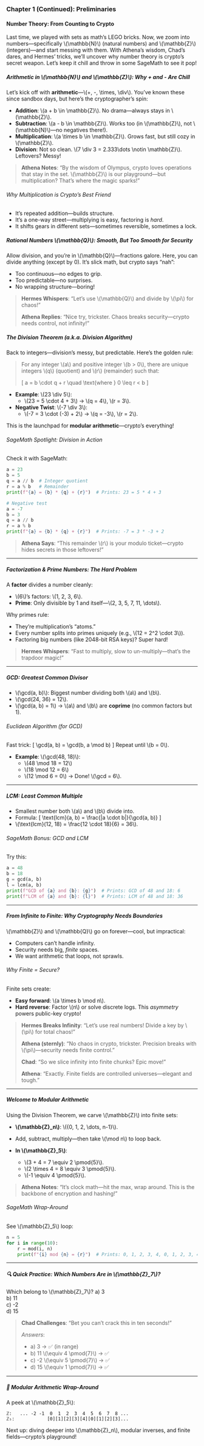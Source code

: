 
### Chapter 1 (Continued): Preliminaries

#### Number Theory: From Counting to Crypto

Last time, we played with sets as math’s LEGO bricks. Now, we zoom into numbers—specifically \\(\mathbb{N}\\) (natural numbers) and \\(\mathbb{Z}\\) (integers)—and start messing with them. With Athena’s wisdom, Chad’s dares, and Hermes’ tricks, we’ll uncover why number theory is crypto’s secret weapon. Let’s keep it chill and throw in some SageMath to see it pop!


##### Arithmetic in \\(\mathbb{N}\\) and \\(\mathbb{Z}\\): Why + and - Are Chill

Let’s kick off with **arithmetic**—\\(+, -, \times, \div\\). You’ve known these since sandbox days, but here’s the cryptographer’s spin:

- **Addition**: \\(a + b \in \mathbb{Z}\\). No drama—always stays in \\(\mathbb{Z}\\).
- **Subtraction**: \\(a - b \in \mathbb{Z}\\). Works too (in \\(\mathbb{Z}\\), not \\(\mathbb{N}\\)—no negatives there!).
- **Multiplication**: \\(a \times b \in \mathbb{Z}\\). Grows fast, but still cozy in \\(\mathbb{Z}\\).
- **Division**: Not so clean. \\(7 \div 3 = 2.333\dots \notin \mathbb{Z}\\). Leftovers? Messy!

> **Athena Notes**: “By the wisdom of Olympus, crypto loves operations that stay in the set. \\(\mathbb{Z}\\) is our playground—but multiplication? That’s where the magic sparks!”

###### Why Multiplication is Crypto’s Best Friend
- It’s repeated addition—builds structure.
- It’s a one-way street—multiplying is easy, factoring is *hard*.
- It shifts gears in different sets—sometimes reversible, sometimes a lock.


##### Rational Numbers \\(\mathbb{Q}\\): Smooth, But Too Smooth for Security

Allow division, and you’re in \\(\mathbb{Q}\\)—fractions galore. Here, you can divide anything (except by 0). It’s slick math, but crypto says “nah”:

- Too continuous—no edges to grip.
- Too predictable—no surprises.
- No wrapping structure—boring!

> **Hermes Whispers**: “Let’s use \\(\mathbb{Q}\\) and divide by \\(\pi\\) for chaos!”
>
> **Athena Replies**: “Nice try, trickster. Chaos breaks security—crypto needs control, not infinity!”


##### The Division Theorem (a.k.a. Division Algorithm)

Back to integers—division’s messy, but predictable. Here’s the golden rule:

> For any integer \\(a\\) and positive integer \\(b > 0\\), there are unique integers \\(q\\) (quotient) and \\(r\\) (remainder) such that:
>
> \[ a = b \cdot q + r \quad \text{where } 0 \leq r < b \]

- **Example**: \\(23 \div 5\\):
  - \\(23 = 5 \cdot 4 + 3\\) → \\(q = 4\\), \\(r = 3\\).
- **Negative Twist**: \\(-7 \div 3\\):
  - \\(-7 = 3 \cdot (-3) + 2\\) → \\(q = -3\\), \\(r = 2\\).

This is the launchpad for **modular arithmetic**—crypto’s everything!

###### SageMath Spotlight: Division in Action
Check it with SageMath:

```python
a = 23
b = 5
q = a // b  # Integer quotient
r = a % b   # Remainder
print(f"{a} = {b} * {q} + {r}")  # Prints: 23 = 5 * 4 + 3

# Negative test
a = -7
b = 3
q = a // b
r = a % b
print(f"{a} = {b} * {q} + {r}")  # Prints: -7 = 3 * -3 + 2
```

> **Athena Says**: “This remainder \\(r\\) is your modulo ticket—crypto hides secrets in those leftovers!”

---

##### Factorization & Prime Numbers: The Hard Problem

A **factor** divides a number cleanly:
- \\(6\\)’s factors: \\(1, 2, 3, 6\\).
- **Prime**: Only divisible by 1 and itself—\\(2, 3, 5, 7, 11, \dots\\).

Why primes rule:
- They’re multiplication’s “atoms.”
- Every number splits into primes uniquely (e.g., \\(12 = 2^2 \cdot 3\\)).
- Factoring big numbers (like 2048-bit RSA keys)? Super hard!

> **Hermes Whispers**: “Fast to multiply, slow to un-multiply—that’s the trapdoor magic!”

---

##### GCD: Greatest Common Divisor

- \\(\gcd(a, b)\\): Biggest number dividing both \\(a\\) and \\(b\\).
- \\(\gcd(24, 36) = 12\\).
- \\(\gcd(a, b) = 1\\) → \\(a\\) and \\(b\\) are **coprime** (no common factors but 1).

###### Euclidean Algorithm (for GCD)
Fast trick:
\[ \gcd(a, b) = \gcd(b, a \mod b) \]
Repeat until \\(b = 0\\).

- **Example**: \\(\gcd(48, 18)\\):
  - \\(48 \mod 18 = 12\\)
  - \\(18 \mod 12 = 6\\)
  - \\(12 \mod 6 = 0\\) → Done! \\(\gcd = 6\\).

---

##### LCM: Least Common Multiple

- Smallest number both \\(a\\) and \\(b\\) divide into.
- Formula: \[ \text{lcm}(a, b) = \frac{|a \cdot b|}{\gcd(a, b)} \]
- \\(\text{lcm}(12, 18) = \frac{12 \cdot 18}{6} = 36\\).

###### SageMath Bonus: GCD and LCM
Try this:

```python
a = 48
b = 18
g = gcd(a, b)
l = lcm(a, b)
print(f"GCD of {a} and {b}: {g}")  # Prints: GCD of 48 and 18: 6
print(f"LCM of {a} and {b}: {l}")  # Prints: LCM of 48 and 18: 36
```

---

##### From Infinite to Finite: Why Cryptography Needs Boundaries

\\(\mathbb{Z}\\) and \\(\mathbb{Q}\\) go on forever—cool, but impractical:
- Computers can’t handle infinity.
- Security needs big, *finite* spaces.
- We want arithmetic that loops, not sprawls.

###### Why Finite = Secure?
Finite sets create:
- **Easy forward**: \\(a \times b \mod n\\).
- **Hard reverse**: Factor \\(n\\) or solve discrete logs.
This *asymmetry* powers public-key crypto!

> **Hermes Breaks Infinity**: “Let’s use real numbers! Divide a key by \\(\pi\\) for total chaos!”
>
> **Athena (sternly)**: “No chaos in crypto, trickster. Precision breaks with \\(\pi\\)—security needs finite control.”
>
> **Chad**: “So we slice infinity into finite chunks? Epic move!”
>
> **Athena**: “Exactly. Finite fields are controlled universes—elegant and tough.”

---

##### Welcome to Modular Arithmetic

Using the Division Theorem, we carve \\(\mathbb{Z}\\) into finite sets:
- **\\(\mathbb{Z}_n\\)**: \\(\{0, 1, 2, \dots, n-1\}\\).
- Add, subtract, multiply—then take \\(\mod n\\) to loop back.

- **In \\(\mathbb{Z}_5\\)**:
  - \\(3 + 4 = 7 \equiv 2 \pmod{5}\\).
  - \\(2 \times 4 = 8 \equiv 3 \pmod{5}\\).
  - \\(-1 \equiv 4 \pmod{5}\\).

> **Athena Notes**: “It’s clock math—hit the max, wrap around. This is the backbone of encryption and hashing!”

###### SageMath Wrap-Around
See \\(\mathbb{Z}_5\\) loop:

```python
n = 5
for i in range(10):
    r = mod(i, n)
    print(f"{i} mod {n} = {r}")  # Prints: 0, 1, 2, 3, 4, 0, 1, 2, 3, 4
```

---

##### 🔍 Quick Practice: Which Numbers Are in \\(\mathbb{Z}_7\\)?

Which belong to \\(\mathbb{Z}_7\\)?
a) 3  
b) 11  
c) -2  
d) 15

> **Chad Challenges**: “Bet you can’t crack this in ten seconds!”
>
> *Answers*:
> - a) 3 → ✅ (in range)
> - b) 11 \\(\equiv 4 \pmod{7}\\) → ✅
> - c) -2 \\(\equiv 5 \pmod{7}\\) → ✅
> - d) 15 \\(\equiv 1 \pmod{7}\\) → ✅

---

##### 🔢 Modular Arithmetic Wrap-Around

A peek at \\(\mathbb{Z}_5\\):

```
ℤ:   ... -2 -1  0  1  2  3  4  5  6  7  8 ...
ℤ₅:            [0][1][2][3][4][0][1][2][3]...
```



Next up: diving deeper into \\(\mathbb{Z}_n\\), modular inverses, and finite fields—crypto’s playground!

